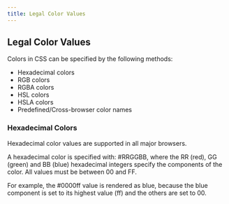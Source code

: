 ```yaml
---
title: Legal Color Values
---
```

## Legal Color Values

<p>Colors in CSS can be specified by the following methods:</p>
<ul><li>
  Hexadecimal colors</li><li>
RGB colors</li><li>
RGBA colors</li><li>
HSL colors</li><li>
HSLA colors</li><li>
Predefined/Cross-browser color names</li></ul>
<h3>Hexadecimal Colors</h3>
<p>
  Hexadecimal color values are supported in all major browsers.

A hexadecimal color is specified with: #RRGGBB, where the RR (red), GG (green) and BB (blue) hexadecimal integers specify the components of the color. All values must be between 00 and FF.

For example, the #0000ff value is rendered as blue, because the blue component is set to its highest value (ff) and the others are set to 00.
  </p>
  


